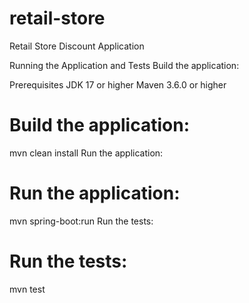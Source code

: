 # retail-store

Retail Store Discount Application

Running the Application and Tests Build the application:

Prerequisites JDK 17 or higher Maven 3.6.0 or higher

# Build the application:
mvn clean install Run the application:

# Run the application:
mvn spring-boot:run Run the tests:

# Run the tests:
mvn test
